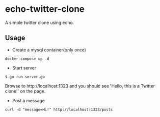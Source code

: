 # echo-twitter-clone
A simple twitter clone using echo.

## Usage
- Create a mysql container(only once)
```
docker-compose up -d
```

- Start server
```
$ go run server.go
```
Browse to http://localhost:1323 and you should see 'Hello, this is a Twitter clone!' on the page.

- Post a message
```
curl -d "message=Hi!" http://localhost:1323/posts
```